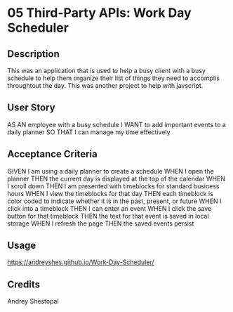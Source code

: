 # 05 Third-Party APIs: Work Day Scheduler

## Description
This was an application that is used to help a busy client with a busy schedule to 
help them organize their list of things they need to accomplis throughtout the day. This was another 
project to help with javscript.


## User Story


AS AN employee with a busy schedule
I WANT to add important events to a daily planner
SO THAT I can manage my time effectively


## Acceptance Criteria


GIVEN I am using a daily planner to create a schedule
WHEN I open the planner
THEN the current day is displayed at the top of the calendar
WHEN I scroll down
THEN I am presented with timeblocks for standard business hours
WHEN I view the timeblocks for that day
THEN each timeblock is color coded to indicate whether it is in the past, present, or future
WHEN I click into a timeblock
THEN I can enter an event
WHEN I click the save button for that timeblock
THEN the text for that event is saved in local storage
WHEN I refresh the page
THEN the saved events persist

## Usage
https://andreyshes.github.io/Work-Day-Scheduler/



## Credits
Andrey Shestopal


